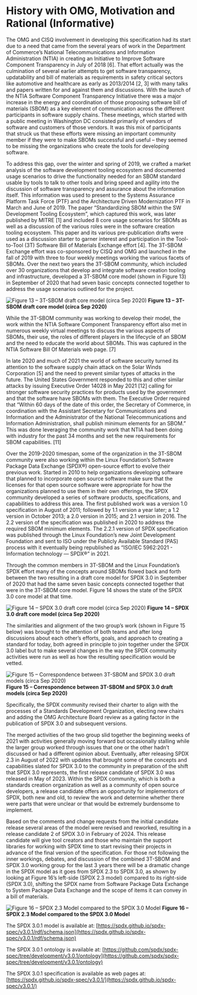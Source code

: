 # History with OMG, Motivation and Rational (Informative)

The OMG and CISQ involvement in developing this specification had its start due
to a need that came from the several years of work in the Department of
Commerce’s National Telecommunications and Information Administration (NTIA) in
creating an Initiative to Improve Software Component Transparency in July of
2018 [6]. That effort actually was the culmination of several earlier attempts
to get software transparency, updatability and bill of materials as
requirements in safety critical sectors like automotive and healthcare as early
as 2013/2014 [2, 3] with many talks and papers written for and against them and
discussions. With the launch of the NTIA Software Component Transparency
Initiative there was a major increase in the energy and coordination of those
proposing software bill of materials (SBOM) as a key element of communication
across the different participants in software supply chains.
These meetings, which started with a public meeting in Washington DC consisted
primarily of vendors of software and customers of those vendors.
It was this mix of participants that struck us that these efforts were missing
an important community member if they were to make SBOMs successful and useful
– they seemed to be missing the organizations who create the tools for
developing software.

To address this gap, over the winter and spring of 2019, we crafted a market
analysis of the software development tooling ecosystem and documented usage
scenarios to drive the functionality needed for an SBOM standard usable by
tools to talk to other tools and bring speed and agility into the discussion of
software transparency and assurance about the information itself. This
information was used to present to the Systems Assurance Platform Task Force
(PTF) and the Architecture Driven Modernization PTF in March and June of 2019.
The paper “Standardizing SBOM within the SW Development Tooling Ecosystem”,
which captured this work, was later published by MITRE [1] and included 8 core
usage scenarios for SBOMs as well as a discussion of the various roles were in
the software creation tooling ecosystem. This paper and its various
pre-publication drafts were used as a discussion starter to garner interest and
participation in the Tool-to-Tool (3T) Software Bill of Materials Exchange
effort [4]. The 3T-SBOM Exchange effort was co-sponsored by CISQ and OMG and
launched in the fall of 2019 with three to four weekly meetings working the
various facets of SBOMs. Over the next two years the 3T-SBOM community, which
included over 30 organizations that develop and integrate software creation
tooling and infrastructure, developed a 3T-SBOM core model (shown in Figure 13)
in September of 2020 that had seven basic concepts connected together to
address the usage scenarios outlined for the project.

![Figure 13 – 3T-SBOM draft core model (circa Sep 2020)](images/3tsbom-draft-core.png "Figure 13 – 3T-SBOM draft core model (circa Sep 2020)")
**Figure 13 – 3T-SBOM draft core model (circa Sep 2020)**

While the 3T-SBOM community was working to develop their model, the work within
the NTIA Software Component Transparency effort also met in numerous weekly
virtual meetings to discuss the various aspects of SBOMs, their use, the roles
of different players in the lifecycle of an SBOM and the need to educate the
world about SBOMs. This was captured in the NTIA Software Bill Of Materials
web page. [7]

In late 2020 and much of 2021 the world of software security turned its
attention to the software supply chain attack on the Solar Winds Corporation
[5] and the need to prevent similar types of attacks in the future. The United
States Government responded to this and other similar attacks by issuing
Executive Order 14028 in May 2021 [12] calling for stronger software security
practices for products used by the government and that the software have SBOMs
with them. The Executive Order required that “Within 60 days of the date of
this order, the Secretary of Commerce, in coordination with the Assistant
Secretary for Communications and Information and the Administrator of the
National Telecommunications and Information Administration, shall publish
minimum elements for an SBOM.” This was done leveraging the community work that
NTIA had been doing with industry for the past 34 months and set the new
requirements for SBOM capabilities. [11]

Over the 2019-2020 timespan, some of the organization in the 3T-SBOM community
were also working within the Linux Foundation’s Software Package Data Exchange
(SPDX®) open-source effort to evolve their previous work. Started in 2010 to
help organizations developing software that planned to incorporate open source
software make sure that the licenses for that open source software were
appropriate for how the organizations planned to use them in their own
offerings, the SPDX community developed a series of software products,
specifications, and capabilities to address this area. The first published work
was a version 1.0 specification in August of 2011; followed by 1.1 version a
year later; a 1.2 version in October 2013; a 2.0 version in 2015; and 2.1
version in 2016. The 2.2 version of the specification was published in 2020 to address the required SBOM minimum elements. The 2.2.1 version of SPDX specification was published through the Linux
Foundation’s new Joint Development Foundation and sent to ISO under the
Publicly Available Standard (PAS) process with it eventually being republished
as “ISO/IEC 5962:2021 - Information technology — SPDX®” in 2021.

Through the common members in 3T-SBOM and the Linux Foundation’s SPDX effort
many of the concepts around SBOMs flowed back and forth between the two
resulting in a draft core model for SPDX 3.0 in September of 2020 that had the
same seven basic concepts connected together that were in the 3T-SBOM core
model. Figure 14 shows the state of the SPDX 3.0 core model at that time.

![Figure 14 – SPDX 3.0 draft core model (circa Sep 2020)](images/spdx30-draft-core.png "Figure 14 – SPDX 3.0 draft core model (circa Sep 2020)")
**Figure 14 – SPDX 3.0 draft core model (circa Sep 2020)**

The similarities and alignment of the two group’s work (shown in Figure 15
below) was brought to the attention of both teams and after long discussions
about each other’s efforts, goals, and approach to creating a standard for
today, both agreed in principle to join together under the SPDX 3.0 label but
to make several changes in the way the SPDX community activities were run as
well as how the resulting specification would be vetted.

![Figure 15 – Correspondence between 3T-SBOM and SPDX 3.0 draft models (circa Sep 2020)](images/3tsbom-spdx30-correspondence.png "Figure 15 – Correspondence between 3T-SBOM and SPDX 3.0 draft models (circa Sep 2020)")
**Figure 15 – Correspondence between 3T-SBOM and SPDX 3.0 draft models (circa
Sep 2020)**

Specifically, the SPDX community revised their charter to align with the
processes of a Standards Development Organization, electing new chairs and
adding the OMG Architecture Board review as a gating factor in the publication
of SPDX 3.0 and subsequent versions.

The merged activities of the two group slid together the beginning weeks of
2021 with activities generally moving forward but occasionally stalling while
the larger group worked through issues that one or the other hadn’t discussed
or had a different opinion about. Eventually, after releasing SPDX 2.3 in
August of 2022 with updates that brought some of the concepts and capabilities
slated for SPDX 3.0 to the community in preparation of the shift that SPDX 3.0
represents, the first release candidate of SPDX 3.0 was released in May of
2023. Within the SPDX community, which is both a standards creation
organization as well as a community of open source developers, a release
candidate offers an opportunity for implementors of SPDX, both new and old, to
review the work and determine whether there were parts that were unclear or
that would be extremely burdensome to implement.

Based on the comments and change requests from the initial candidate release
several areas of the model were revised and reworked, resulting in a release
candidate 2 of SPDX 3.0 in February of 2024. This release candidate will give
tool creators and those who maintain the support libraries for working with
SPDX time to start revising their projects in advance of the final version of
the specification. For those not following the inner workings, debates, and
discussion of the combined 3T-SBOM and SPDX 3.0 working group for the last 3
years there will be a dramatic change in the SPDX model as it goes from SPDX
2.3 to SPDX 3.0, as shown by looking at Figure 16’s left-side (SPDX 2.3 model)
compared to its right-side (SPDX 3.0), shifting the SPDX name from Software
Package Data Exchange to System Package Data Exchange and the scope of items it
can convey in a bill of materials.

![Figure 16 – SPDX 2.3 Model compared to the SPDX 3.0 Model](images/spdx23-spdx30-comparison.png "Figure 16 – SPDX 2.3 Model compared to the SPDX 3.0 Model")
**Figure 16 – SPDX 2.3 Model compared to the SPDX 3.0 Model**

The SPDX 3.0.1 model is available at:
[https://spdx.github.io/spdx-spec/v3.0.1/rdf/schema.json](https://spdx.github.io/spdx-spec/v3.0.1/rdf/schema.json)

The SPDX 3.0.1 ontology is available at:
[https://github.com/spdx/spdx-spec/tree/development/v3.0.1/ontology](https://github.com/spdx/spdx-spec/tree/development/v3.0.1/ontology)

The SPDX 3.0.1 specification is available as web pages at:
[https://spdx.github.io/spdx-spec/v3.0.1/](https://spdx.github.io/spdx-spec/v3.0.1/)
